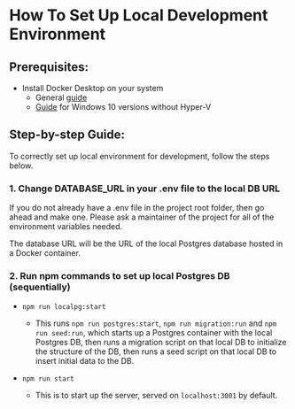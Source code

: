 # How To Set Up Local Development Environment

## Prerequisites:

- Install Docker Desktop on your system
  - General [guide](https://docs.docker.com/get-docker/)
  - [Guide](https://docs.docker.com/docker-for-windows/wsl/) for Windows 10 versions without Hyper-V

## Step-by-step Guide:

To correctly set up local environment for development, follow the steps below.

### 1. Change DATABASE_URL in your .env file to the local DB URL

If you do not already have a .env file in the project root folder, then go ahead and make one. Please ask a maintainer of the project for all of the environment variables needed.

The database URL will be the URL of the local Postgres database hosted in a Docker container.

### 2. Run npm commands to set up local Postgres DB (sequentially)

- `npm run localpg:start`

  - This runs `npm run postgres:start`, `npm run migration:run` and `npm run seed:run`, which starts up a Postgres container with the local Postgres DB, then runs a migration script on that local DB to initialize the structure of the DB, then runs a seed script on that local DB to insert initial data to the DB.

- `npm run start`
  - This is to start up the server, served on `localhost:3001` by default.
